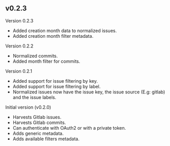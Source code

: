 ## v0.2.3

Version 0.2.3

- Added creation month data to normalized issues.
- Added creation month filter metadata.

Version 0.2.2

- Normalized commits.
- Added month filter for commits.

Version 0.2.1

- Added support for issue filtering by key.
- Added support for issue filtering by label.
- Normalized issues now have the issue key, the issue source (E.g: gitlab) and the issue labels.

Initial version (v0.2.0)

- Harvests Gitlab issues.
- Harvests Gitlab commits.
- Can authenticate with OAuth2 or with a private token.
- Adds generic metadata.
- Adds available filters metadata.
